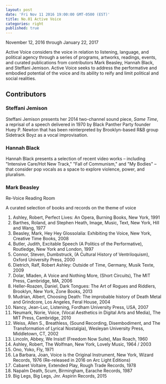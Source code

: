 ```yaml
---
layout: post
date: 'Fri Nov 11 2016 19:00:00 GMT-0500 (EST)'
title: No.01 Active Voice
categories: right
published: true
---
```


November 12, 2016 through January 22, 2017

Active Voice considers the voice in relation to listening, language, and political agency through a series of programs, artworks, readings, events, and curated publications from contributors Mark Beasley, Hannah Black, and Steffani Jemison. Active Voice seeks to address the performative and embodied potential of the voice and its ability to reify and limit political and social realities.

## Contributors

### Steffani Jemison

Steffani Jemison presents her 2014 two-channel sound piece, *Same Time*, a reprisal of a speech delivered in 1970 by Black Panther Party founder Huey P. Newton that has been reinterpreted by Brooklyn-based R&B group Sidetrack Boyz as a vocal improvisation. 

### Hannah Black

Hannah Black presents a selection of recent video works – including "Intensive Care/Hot New Track," "Fall of Communism," and "My Bodies" – that consider pop vocals as a space to explore violence, power, and pluralism.

### Mark Beasley
Re-Voice Reading Room

A curated selection of books and records on the theme of voice

1. Ashley, Robert, Perfect Lives: An Opera, Burning Books, New York, 1991
2. Barthes, Roland, and Stephen Heath, Image, Music, Text, New York, Hill and Wang, 1977
3. Beasley, Mark, Hey Hey Glossolalia: Exhibiting the Voice, New York, Creative Time Books, 2008
4. Butler, Judith, Excitable Speech (A Politics of the Performative), Routledge, New York and London, 1997
5. Connor, Steven, Dumbstruck, (A Cultural History of Ventriloquism), Oxford University Press, 2000
6. Dietrich, Ralf, Robert Ashley: Outside of Time, Germany, Musik Texte, 2009
7. Dolar, Mladen, A Voice and Nothing More, (Short Circuits), The MIT Press, Cambridge, MA, 2006
8. Heller-Roazen, Daniel, Dark Tongues: The Art of Rogues and Riddlers, Brooklyn, New York, Zone Books, 2013
9. Mudrian, Albert, Choosing Death: The improbable history of Death Metal and Grindcore, Los Angeles, Feral House, 2004
10. Nancy, Jean-Luc, Listening, Fordham University Press, USA, 2007
11. Neumark, Norie, Voice, (Vocal Aesthetics in Digital Arts and Media), The MIT Press, Cambridge, 2010
12. Weiss, Allen S., Breathless, (Sound Recording, Disembodiment, and The Transformation of Lyrical Nostalgia), Wesleyan University Press, Middletown, CT, 2002
13. Lincoln, Abbey, We Insist! (Freedom Now Suite), Max Roach, 1960
14. Ashley, Robert, The Wolfman, New York, Lovely Music, 1964 / 2003
15. Ono, Yoko, Fly, 1971
16. La Barbara, Joan, Voice is the Original Instrument, New York, Wizard Records, 1976 (Re-released in 2016 on Arc Light Editions)
17. Cabaret Voltaire, Extended Play, Rough Trade Records, 1978
18. Napalm Death, Scum, Birmingham, Earache Records, 1987
19. Big Legs, Big Legs, Jnr. Aspirin Records, 2015
